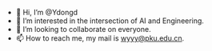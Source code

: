 - 👋 Hi, I’m @Ydongd
- 👀 I’m interested in the intersection of AI and Engineering.
- 💞️ I’m looking to collaborate on everyone.
- 📫 How to reach me, my mail is wyyy@pku.edu.cn.

<!---
Ydongd/Ydongd is a ✨ special ✨ repository because its `README.md` (this file) appears on your GitHub profile.
You can click the Preview link to take a look at your changes.
--->
